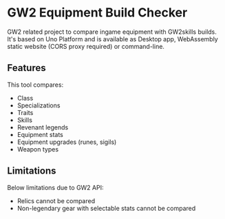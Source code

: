 # GW2 Equipment Build Checker

GW2 related project to compare ingame equipment with GW2skills builds. It's based on Uno Platform and is available as Desktop app, WebAssembly static website (CORS proxy required) or command-line.

## Features
This tool compares:
- Class
- Specializations
- Traits
- Skills
- Revenant legends
- Equipment stats
- Equipment upgrades (runes, sigils)
- Weapon types

## Limitations
Below limitations due to GW2 API:
- Relics cannot be compared
- Non-legendary gear with selectable stats cannot be compared
